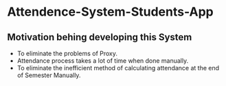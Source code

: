 # Attendence-System-Students-App #
## Motivation behing developing this System ##
* To eliminate the problems of Proxy.
* Attendance process takes a lot of time when done manually.
* To eliminate the inefficient method of calculating attendance at the end of Semester Manually.
